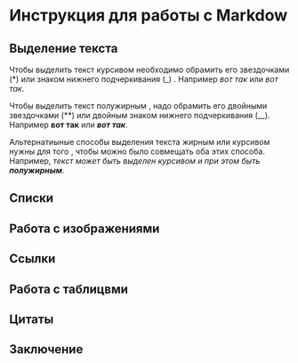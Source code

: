 # Инструкция для работы с Markdow

## Выделение текста

Чтобы выделить текст курсивом необходимо обрамить его звездочками (*)  или знаком нижнего подчеркивания (_) . Например *вот так* или _вот так_.

Чтобы выделить текст полужирным , надо обрамить его двойными звездочками (**) или двойным знаком нижнего подчеркивания (__). Например **вот так** или ___вот так___.

Альтернатиыные способы выделения текста жирным или курсивом нужны для того , чтобы можно было совмещать оба этих способа. Например, _текст может быть выделен курсивом и при этом быть **полужирным**_.


## Списки

## Работа с изображениями

## Ссылки

## Работа с таблицвми

## Цитаты

## Заключение